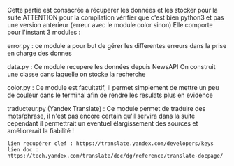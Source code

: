 Cette partie est consacrée a récuperer les données et les stocker pour la suite
ATTENTION pour la compilation vérifier que c'est bien python3 et pas une version anterieur (erreur avec le module color sinon)
Elle comporte pour l'instant 3 modules : 

error.py : 
	ce module a pour but de gérer les differentes erreurs dans la prise en charge des donnes 

data.py : 
	Ce module recupere les données depuis NewsAPI
	On construit une classe dans laquelle on stocke la recherche 

color.py : 
	Ce module est facultatif, il permet simplement de mettre un peu de couleur dans le terminal afin de rendre les resulats plus en evidence 

traducteur.py (Yandex Translate) : 
	Ce module permet de traduire des mots/phrase, il n'est pas encore certain qu'il servira dans la suite cependant il permettrait un eventuel élargissement des sources et améliorerait la fiabilité ! 

	lien recupérer clef : https://translate.yandex.com/developers/keys
	lien doc : https://tech.yandex.com/translate/doc/dg/reference/translate-docpage/
	
	